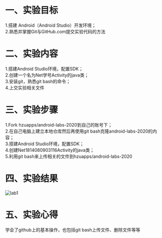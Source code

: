 # 一、实验目标

 1.搭建 Android（Android Studio）开发环境；  
 2.熟悉并掌握Git与GitHub.com提交实验代码的方法
 
# 二、实验内容
1.搭建Android Studio环境，配置SDK；  
2.创建一个名为Net学号Activity的java类；  
3.安装git，熟悉git bash的命令；  
4.上交实验相关文件  

# 三、实验步骤
1.Fork hzuapps/android-labs-2020到自己的账号下；  
2.在自己电脑上建立本地仓库然后再使用git bash克隆android-labs-2020的内容；  
3.搭建Android Studio环境，配置SDK；  
4.创建Net1814080903116Activity的java类；  
5.利用git bash来上传相关的文件到hzuapps/android-labs-2020  

# 四、实验结果
![lab1](https://github.com/Dlmdp/android-labs-2020/blob/master/students/net1814080903116/src/main/lab1.PNG)
# 五、实验心得
学会了github上的基本操作，也包括git bash上传文件、删除文件等等
